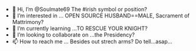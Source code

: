 - 👋 Hi, I’m @Soulmate69 The #irish symbol or position?
- 👀 I’m interested in ... OPEN SOURCE HUSBAND==MALE, Sacrament of Mattrimony?
- 🌱 I’m currently learning ...TO RESCUE YOUR KNIGHT?
- 💞️ I’m looking to collaborate on ...the Presidency?
- 📫 How to reach me ... Besides out strech arms? Do tell...asap...

<!---
Soulmate69/Soulmate69 is a ✨ special ✨ repository because its `README.md` (this file) appears on your GitHub profile.
You can click the Preview link to take a look at your changes.
--->
